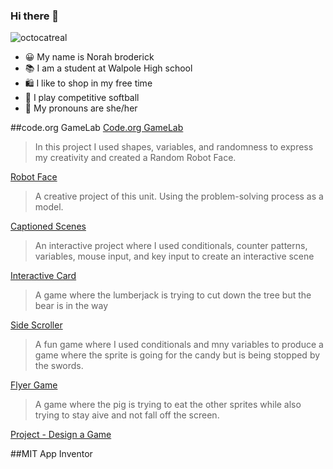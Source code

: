 ### Hi there 👋
![octocatreal](https://github.com/norahbroderick/norahbroderick/assets/146837143/f323ffbf-814f-42d5-9c42-5ea3ec572a83)

- 😀 My name is Norah broderick
- 📚 I am a student at Walpole High school
- 🛍 I like to shop in my free time
- 🥎 I play competitive softball
- 👩 My pronouns are she/her

##code.org GameLab
[Code.org GameLab](https://studio.code.org/home)
> In this project I used shapes, variables, and randomness to express my creativity and created a Random Robot Face.

[Robot Face](https://studio.code.org/projects/gamelab/k0KA2f5BfzvIpybjynsNGNkw3b43Ou6uOCA46b0CDe8)
> A creative project of this unit. Using the problem-solving process as a model.

[Captioned Scenes](https://studio.code.org/projects/gamelab/Jjb4S08k_CvJo_Y66DWMAxFZtrweTI8BvjW15BIU0Zs)
>An interactive project where I used conditionals, counter patterns, variables, mouse input, and key input to create an interactive scene

[Interactive Card](https://studio.code.org/projects/gamelab/VUgv9hk7spzcsp6_7GI4HOncAF1WdefaNqHdBOPI4WA/view)
>A game where the lumberjack is trying to cut down the tree but the bear is in the way

[Side Scroller](https://studio.code.org/projects/gamelab/VgRWJpQ2KGBekNAlhivC816k3Njc50ayzj0N8gBi2QQ)
>A fun game where I used conditionals and mny variables to produce a game where the sprite is going for the candy but is being stopped by the swords.

[Flyer Game](https://studio.code.org/projects/gamelab/VhSQugdqMOiiSVgoo4fRzyG9sWFwapv3GeYIF3NgcKg)
>A game where the pig is trying to eat the other sprites while also trying to stay aive and not fall off the screen.

[Project - Design a Game](https://studio.code.org/projects/gamelab/oSU5x_LJZeSqB_9Xn86q45W3n1a1UVWEZM-jwygBl9k)

##MIT App Inventor

